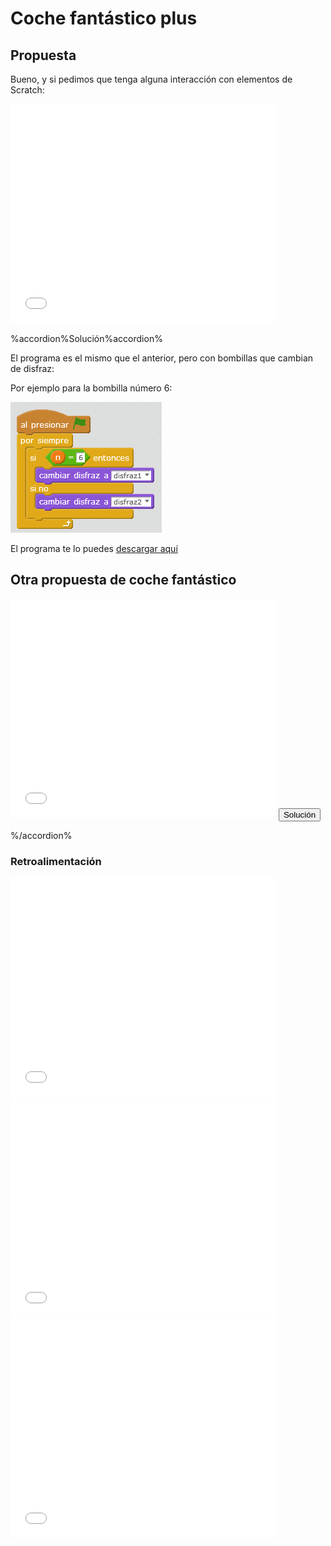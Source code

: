 
# Coche fantástico plus

## Propuesta

Bueno, y si pedimos que tenga alguna interacción con elementos de Scratch:

<iframe width="425" height="350" src="//www.youtube.com/embed/23RnW9e2gD8" frameborder="0"></iframe>

%accordion%Solución%accordion%

El programa es el mismo que el anterior, pero con bombillas que cambian de disfraz:

Por ejemplo para la bombilla número 6:

<img src="img/cochefantastico-plus-bombilla.png" width="242" height="209" />

El programa te lo puedes [descargar aquí](cochefantanstico-plus.sb2)

## Otra propuesta de coche fantástico

<iframe width="425" height="350" src="//www.youtube.com/embed/ucQRrE1j32g" frameborder="0"></iframe>

<script type="text/javascript">var feedback17_93text = "Solución";</script><input type="button" name="toggle-feedback-17_93" value="Solución" class="feedbackbutton" onclick="$exe.toggleFeedback(this,false);return false" />

%/accordion%

### Retroalimentación

<iframe width="425" height="350" src="//www.youtube.com/embed/7CoMjsU0aI4" frameborder="0"></iframe>



<iframe width="425" height="350" src="//www.youtube.com/embed/HFzhEpXn6yA" frameborder="0"></iframe>

<iframe width="425" height="350" src="//www.youtube.com/embed/7VJ_nCiII6w" frameborder="0"></iframe>

